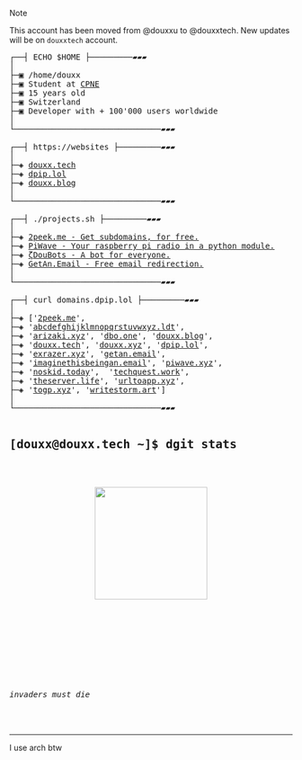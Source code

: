> [!NOTE]
> This account has been moved from @douxxu to @douxxtech. New updates will be on `douxxtech` account.
<!-- thx @plyght -->
<pre>
┌──┤ ECHO $HOME ├─────────▰▰▰
│
├─▣ /home/douxx
├─▣ Student at <a href="https://cpne.ch" target="_blank">CPNE</a>
├─▣ 15 years old
├─▣ Switzerland
├─▣ Developer with + 100'000 users worldwide
│
└───────────────────────────────▰▰▰

┌──┤ https://websites ├─────────▰▰▰
│
├─◈ <a href="https://douxx.tech" target="_blank">douxx.tech</a>
├─◈ <a href="https://dpip.lol" target="_blank">dpip.lol</a>
├─◈ <a href="https://douxx.blog" target="_blank">douxx.blog</a>
│
└───────────────────────────────▰▰▰

┌──┤ ./projects.sh ├─────────▰▰▰
│
├─◈ <a href="https://2peek.me" target="_blank">2peek.me - Get subdomains, for free.</a>
├─◈ <a href="https://piwave.xyz" target="_blank">PiWave - Your raspberry pi radio in a python module.</a>
├─◈ <a href="https://douxx.xyz" target="_blank">ζDouBots - A bot for everyone.</a>
├─◈ <a href="https://getan.email" target="_blank">GetAn.Email - Free email redirection.</a>
│
└───────────────────────────────▰▰▰

┌──┤ curl domains.dpip.lol ├─────────▰▰▰
│
├─◈ ['<a href="https://2peek.me/" target="_blank">2peek.me</a>', 
├─◈ '<a href="https://abcdefghijklmnopqrstuvwxyz.ldt/" target="_blank">abcdefghijklmnopqrstuvwxyz.ldt</a>',
├─◈ '<a href="https://arizaki.xyz/" target="_blank">arizaki.xyz</a>', '<a href="https://dbo.one/" target="_blank">dbo.one</a>', '<a href="https://douxx.blog/" target="_blank">douxx.blog</a>', 
├─◈ '<a href="https://douxx.tech/" target="_blank">douxx.tech</a>', '<a href="https://douxx.xyz/" target="_blank">douxx.xyz</a>', '<a href="https://dpip.lol/" target="_blank">dpip.lol</a>',
├─◈ '<a href="https://exrazer.xyz/" target="_blank">exrazer.xyz</a>', '<a href="https://getan.email/" target="_blank">getan.email</a>', 
├─◈ '<a href="https://imaginethisbeingan.email/" target="_blank">imaginethisbeingan.email</a>', '<a href="https://piwave.xyz/" target="_blank">piwave.xyz</a>', 
├─◈ '<a href="https://noskid.today/" target="_blank">noskid.today</a>',  '<a href="https://techquest.work/" target="_blank">techquest.work</a>', 
├─◈ '<a href="https://theserver.life/" target="_blank">theserver.life</a>', '<a href="https://urltoapp.xyz/" target="_blank">urltoapp.xyz</a>', 
├─◈ '<a href="https://togp.xyz/" target="_blank">togp.xyz</a>', '<a href="https://writestorm.art/" target="_blank">writestorm.art</a>']
│
└───────────────────────────────▰▰▰

<h2>[douxx@douxx.tech ~]$ dgit stats</h2>
<p align="center">
<img height="200px" src="https://github-readme-stats.vercel.app/api?username=douxxtech&hide_border=true&show_icons=true&count_private=true&theme=midnight-purple&bg_color=151515">
<br>
<img title="" src="https://github-readme-activity-graph.vercel.app/graph?username=douxxtech&theme=nightowl"/>
<br>
<img title="" src="https://prv-readme-streak.dpip.lol/?user=douxxtech&theme=midnight-purple&hide_border=true&stroke=f53b3b"/>  
</p>

<img title="" src="https://prv-readme-views.dpip.lol/?id=douxxu-readme"/>

<h6>invaders must die</h6>
</pre>
---
I use arch btw
